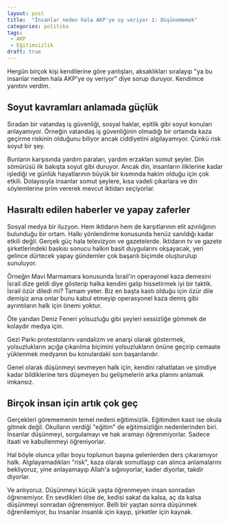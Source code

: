 ```yaml
---
layout: post
title:  "İnsanlar neden hala AKP'ye oy veriyor 1: Düşünememek"
categories: politika
tags:
 - AKP
 - Eğitimsizlik
draft: true
---
```


Hergün birçok kişi kendilerine göre yanlışları, aksaklıkları sıralayıp "ya bu insanlar neden hala AKP'ye oy veriyor" diye sorup duruyor. Kendimce yanıtını verdim.

Soyut kavramları anlamada güçlük
--------------------------------

Sıradan bir vatandaş iş güvenliği, sosyal haklar, eşitlik gibi soyut konuları anlayamıyor. Örneğin vatandaş iş güvenliğinin olmadığı bir ortamda kaza geçirme riskinin olduğunu biliyor ancak ciddiyetini algılayamıyor. Çünkü risk soyut bir şey.

Bunların karşısında yardım paraları, yardım erzakları somut şeyler. Din sömürüsü ilk bakışta soyut gibi duruyor. Ancak din, insanların iliklerine kadar işlediği ve günlük hayatlarının büyük bir kısmında hakim olduğu için çok etkili. Dolayısıyla insanlar somut şeylere, kısa vadeli çıkarlara ve din söylemlerine prim vererek mevcut iktidarı seçiyorlar.

Hasıraltı edilen haberler ve yapay zaferler 
-------------------------------------------

Sosyal medya bir iluzyon. Hem iktidarın hem de karşıtlarının elit azınlığının bulunduğu bir ortam. Halkı yönlendirme konusunda henüz sanıldığı kadar etkili değil. Gerçek güç hala televizyon ve gazetelerde. İktidarın tv ve gazete şirketlerindeki baskısı sonucu halkın basit duygularını okşayacak, yeri gelince dürtecek yapay gündemler çok başarılı biçimde oluşturulup sunuluyor. 

Örneğin Mavi Marmamara konusunda İsrail'in operayonel kaza demesini İsrail dize geldi diye gösterip halka kendini galip hissetirmek iyi bir taktik. İsrail özür diledi mi? Tamam yeter. Biz en başta kastı olduğu için özür dile demişiz ama onlar bunu kabul etmeyip operasyonel kaza demiş gibi ayrıntıların halk için önemi yoktur.

Öte yandan Deniz Feneri yolsuzluğu gibi şeyleri sessizliğe gömmek de kolaydır medya için.

Gezi Parkı protestolarını vandalizm ve anarşi olarak göstermek, yolsuzlukların açığa çıkarılma biçimini yolsuzlukların önüne geçirip cemaate yüklenmek medyanın bu konulardaki son başarılarıdır.

Genel olarak düşünmeyi sevmeyen halk için, kendini rahatlatan ve şimdiye kadar bildiklerine ters düşmeyen bu gelişmelerin arka planını anlamak imkansız.

Birçok insan için artık çok geç
-------------------------------

Gerçekleri görememenin temel nedeni eğitimsizlik. Eğitimden kasıt ise okula gitmek değil. Okulların verdiği "eğitim" de eğitimsizliğin nedenlerinden biri. İnsanlar düşünmeyi, sorgulamayı ve hak aramayı öğrenmiyorlar. Sadece itaati ve kabullenmeyi öğreniyorlar. 

Hal böyle olunca yıllar boyu toplumun başına gelenlerden ders çıkaramıyor halk. Algılayamadıkları "risk", kaza olarak somutlaşıp can alınca anlamalarını bekliyoruz, yine anlayamayıp Allah'a sığınıyorlar, kader diyorlar, takdir diyorlar.

Ve anlıyoruz. Düşünmeyi küçük yaşta öğrenmeyen insan sonradan öğrenemiyor. En sevdikleri ölse de, kedisi sakat da kalsa, aç da kalsa düşünmeyi sonradan öğrenemiyor. Belli bir yaştan sonra düşünmek öğrenilemiyor, bu insanlar insanlık için kayıp, şirketler için kaynak.